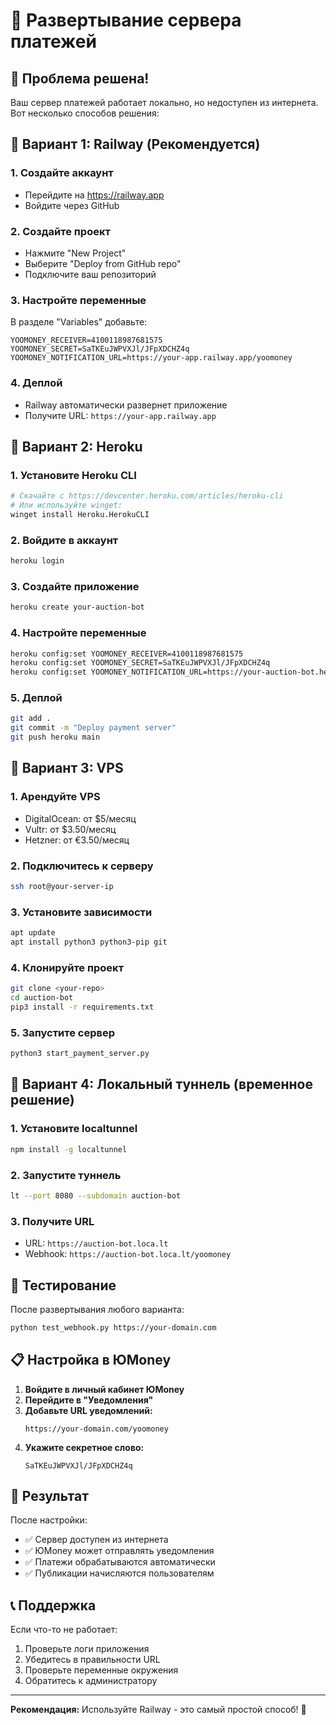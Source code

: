 # 🚀 Развертывание сервера платежей

## 🎯 Проблема решена!

Ваш сервер платежей работает локально, но недоступен из интернета. Вот несколько способов решения:

## 🔧 Вариант 1: Railway (Рекомендуется)

### 1. Создайте аккаунт
- Перейдите на https://railway.app
- Войдите через GitHub

### 2. Создайте проект
- Нажмите "New Project"
- Выберите "Deploy from GitHub repo"
- Подключите ваш репозиторий

### 3. Настройте переменные
В разделе "Variables" добавьте:
```
YOOMONEY_RECEIVER=4100118987681575
YOOMONEY_SECRET=SaTKEuJWPVXJl/JFpXDCHZ4q
YOOMONEY_NOTIFICATION_URL=https://your-app.railway.app/yoomoney
```

### 4. Деплой
- Railway автоматически развернет приложение
- Получите URL: `https://your-app.railway.app`

## 🔧 Вариант 2: Heroku

### 1. Установите Heroku CLI
```bash
# Скачайте с https://devcenter.heroku.com/articles/heroku-cli
# Или используйте winget:
winget install Heroku.HerokuCLI
```

### 2. Войдите в аккаунт
```bash
heroku login
```

### 3. Создайте приложение
```bash
heroku create your-auction-bot
```

### 4. Настройте переменные
```bash
heroku config:set YOOMONEY_RECEIVER=4100118987681575
heroku config:set YOOMONEY_SECRET=SaTKEuJWPVXJl/JFpXDCHZ4q
heroku config:set YOOMONEY_NOTIFICATION_URL=https://your-auction-bot.herokuapp.com/yoomoney
```

### 5. Деплой
```bash
git add .
git commit -m "Deploy payment server"
git push heroku main
```

## 🔧 Вариант 3: VPS

### 1. Арендуйте VPS
- DigitalOcean: от $5/месяц
- Vultr: от $3.50/месяц
- Hetzner: от €3.50/месяц

### 2. Подключитесь к серверу
```bash
ssh root@your-server-ip
```

### 3. Установите зависимости
```bash
apt update
apt install python3 python3-pip git
```

### 4. Клонируйте проект
```bash
git clone <your-repo>
cd auction-bot
pip3 install -r requirements.txt
```

### 5. Запустите сервер
```bash
python3 start_payment_server.py
```

## 🔧 Вариант 4: Локальный туннель (временное решение)

### 1. Установите localtunnel
```bash
npm install -g localtunnel
```

### 2. Запустите туннель
```bash
lt --port 8080 --subdomain auction-bot
```

### 3. Получите URL
- URL: `https://auction-bot.loca.lt`
- Webhook: `https://auction-bot.loca.lt/yoomoney`

## 🧪 Тестирование

После развертывания любого варианта:

```bash
python test_webhook.py https://your-domain.com
```

## 📋 Настройка в ЮMoney

1. **Войдите в личный кабинет ЮMoney**
2. **Перейдите в "Уведомления"**
3. **Добавьте URL уведомлений:**
   ```
   https://your-domain.com/yoomoney
   ```
4. **Укажите секретное слово:**
   ```
   SaTKEuJWPVXJl/JFpXDCHZ4q
   ```

## 🎉 Результат

После настройки:
- ✅ Сервер доступен из интернета
- ✅ ЮMoney может отправлять уведомления
- ✅ Платежи обрабатываются автоматически
- ✅ Публикации начисляются пользователям

## 📞 Поддержка

Если что-то не работает:
1. Проверьте логи приложения
2. Убедитесь в правильности URL
3. Проверьте переменные окружения
4. Обратитесь к администратору

---

**Рекомендация:** Используйте Railway - это самый простой способ! 🚀
